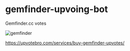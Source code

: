 # gemfinder-upvoing-bot

Gemfinder.cc votes

![gemfinder](https://user-images.githubusercontent.com/112619158/187879119-e4d1a3bf-f1d4-4883-9539-89a33412ef2c.jpg)


https://upvotebro.com/services/buy-gemfinder-upvotes/
